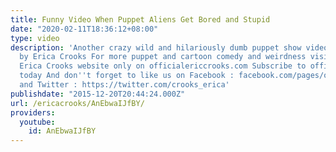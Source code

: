 ```yaml
---
title: Funny Video When Puppet Aliens Get Bored and Stupid
date: "2020-02-11T18:36:12+08:00"
type: video
description: 'Another crazy wild and hilariously dumb puppet show video film short
  by Erica Crooks For more puppet and cartoon comedy and weirdness visit the official
  Erica Crooks website only on officialericcrooks.com Subscribe to officialericcrooks
  today And don''t forget to like us on Facebook : facebook.com/pages/officialericcrookscom/499755326791857
  and Twitter : https://twitter.com/crooks_erica'
publishdate: "2015-12-20T20:44:24.000Z"
url: /ericacrooks/AnEbwaIJfBY/
providers:
  youtube:
    id: AnEbwaIJfBY
---
```

